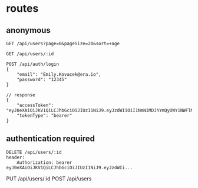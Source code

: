 # routes

## anonymous

    GET /api/users?page=0&pageSize=20&sort=+age

    GET /api/users/:id

    POST /api/auth/login
    {
        "email": "Emily.Kovacek@era.io",
        "password": "12345"
    }

    // response
    {
        "accessToken": "eyJ0eXAiOiJKV1QiLCJhbGciOiJIUzI1NiJ9.eyJzdWIiOiI1NmNiMDJhYmQyOWY1NWFlMjA0OTM2NDMiLCJpaXMiOiJldXJpOmJvb3RjYW1wIiwibmFtZSI6IlRpbmEgRnJpdHNjaCJ9.qDQen5DKAj1OYbrFJWnw_MKkZN8bUHvVUYAXQ16qr9E",
        "tokenType": "bearer"
    }

## authentication required

    DELETE /api/users/:id
    header:
        Authorization: bearer eyJ0eXAiOiJKV1QiLCJhbGciOiJIUzI1NiJ9.eyJzdWIi...

PUT /api/users/:id
POST /api/users
